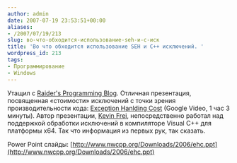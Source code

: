```yaml
---
author: admin
date: 2007-07-19 23:53:51+00:00
aliases:
- /2007/07/19/213
slug: во-что-обходится-использование-seh-и-c-иск
title: 'Во что обходится использование SEH и C++ исключений. '
wordpress_id: 213
tags:
- Программирование
- Windows
---
```


Утащил c [Raider's Programming Blog](http://dvinogradov.blogspot.com/2007/07/exception-handling-cost.html). Отличная презентация, посвященная «стоимости» исключений с точки зрения производительности кода: [Exception Hanlding Cost](http://video.google.com/videoplay?docid=9169999597330548749) (Google Video, 1 час 3 минуты). Автор презентации, [Kevin Frei](http://blogs.msdn.com/freik/), непосредственно работал над поддержкой обработки исключений в компиляторе Visual C++ для платформы x64. Так что информация из первых рук, так сказать.

Power Point слайды: [http://www.nwcpp.org/Downloads/2006/ehc.ppt](http://www.nwcpp.org/Downloads/2006/ehc.ppt)
